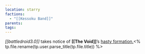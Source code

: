 ```yaml
---
location: starry
factions:
  - "[[Kessoku Band]]"
parents: 
tags: 
---
```

*[[battledroid3.0]]* takes notice of **[[The Void]]**’s [hasty formation.](https://discord.com/channels/1093664259273130084/1093664259273130087/1131584493988352023)<% tp.file.rename(tp.user.parse_title(tp.file.title)) %>
